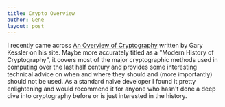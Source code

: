```yaml
---
title: Crypto Overview
author: Gene
layout: post
---
```


I recently came across <a href="https://www.garykessler.net/library/crypto.html">An Overview of Cryptography</a> written by Gary Kessler on his site.
Maybe more accurately titled as a "Modern History of Cryptography", it covers most of the major cryptographic methods used in computing over the last half century and provides some interesting technical advice on when and where they should and (more importantly) should not be used. As a standard naive developer I found it pretty enlightening and would recommend it for anyone who hasn't done a deep dive into cryptography before or is just interested in the history.

